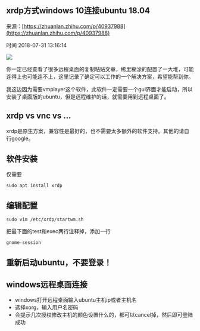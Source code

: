 ## xrdp方式windows 10连接ubuntu 18.04

来源：[https://zhuanlan.zhihu.com/p/40937988](https://zhuanlan.zhihu.com/p/40937988)

时间 2018-07-31 13:16:14

 
![][0]
 
你一定已经查看了很多远程桌面的复制粘贴文章，稀里糊涂的配置了一大堆，可能连得上也可能连不上，这里记录了确定可以工作的一个解决方案，希望能帮到你。
 
我这边因为需要vmplayer这个软件，此软件一定需要一个gui界面才能启动，所以安装了桌面版的ubuntu，但是远程维护的话，就需要用到远程桌面了。
 
## xrdp vs vnc vs ...
 
xrdp是原生方案，兼容性是最好的，也不需要太多额外的软件支持。其他的请自行google。
 
## 软件安装
 
仅需要

```
sudo apt install xrdp
```
 
## 编辑配置

```
sudo vim /etc/xrdp/startwm.sh
```
 
把最下面的test和exec两行注释掉，添加一行

```
gnome-session
```
 
## 重新启动ubuntu，不要登录！
 
## windows远程桌面连接

 
* windows打开远程桌面输入ubuntu主机ip或者主机名 
* 选择xorg，输入用户名密码 
* 会提示几次授权修改主机的颜色设置什么的，都可以cancel掉，然后即可登陆成功 
 


[0]: ./img/bAnEZbz.jpg